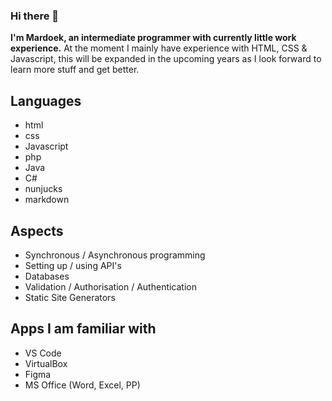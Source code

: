 ### Hi there 👋
**I'm Mardoek, an intermediate programmer with currently little work experience.**
At the moment I mainly have experience with HTML, CSS & Javascript, this will be expanded in the upcoming years as I look forward to learn more stuff and get better.

## Languages
- html
- css
- Javascript
- php
- Java
- C#
- nunjucks
- markdown
## Aspects
- Synchronous / Asynchronous programming
- Setting up / using API's
- Databases
- Validation / Authorisation / Authentication
- Static Site Generators
## Apps I am familiar with
- VS Code
- VirtualBox
- Figma
- MS Office (Word, Excel, PP)

<!--
**pgm-mardoekthienpondt/pgm-mardoekthienpondt** is a ✨ _special_ ✨ repository because its `README.md` (this file) appears on your GitHub profile.

Here are some ideas to get you started:

- 🔭 I’m currently working on ...
- 🌱 I’m currently learning ...
- 👯 I’m looking to collaborate on ...
- 🤔 I’m looking for help with ...
- 💬 Ask me about ...
- 📫 How to reach me: ...
- 😄 Pronouns: ...
- ⚡ Fun fact: ...
-->
